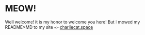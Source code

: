 # MEOW!

Well welcome! it is my honor to welcome you here!
But I mowed my README>MD to my site `=>` [charliecat.space](https:/charliecat.space)

